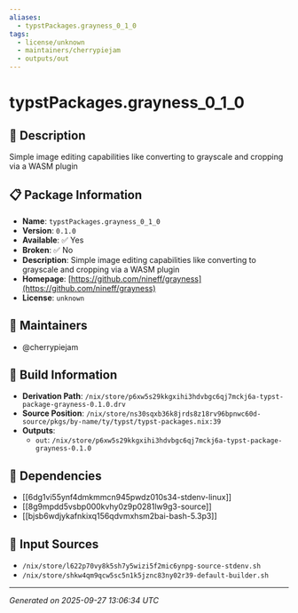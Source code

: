 ```yaml
---
aliases:
  - typstPackages.grayness_0_1_0
tags:
  - license/unknown
  - maintainers/cherrypiejam
  - outputs/out
---
```


# typstPackages.grayness_0_1_0

## 📝 Description

Simple image editing capabilities like converting to grayscale and cropping via a WASM plugin

## 📋 Package Information

- **Name**: `typstPackages.grayness_0_1_0`
- **Version**: `0.1.0`
- **Available**: ✅ Yes
- **Broken**: ✅ No
- **Description**: Simple image editing capabilities like converting to grayscale and cropping via a WASM plugin
- **Homepage**: [https://github.com/nineff/grayness](https://github.com/nineff/grayness)
- **License**: `unknown`
## 👥 Maintainers

- @cherrypiejam


## 🔧 Build Information

- **Derivation Path**: `/nix/store/p6xw5s29kkgxihi3hdvbgc6qj7mckj6a-typst-package-grayness-0.1.0.drv`
- **Source Position**: `/nix/store/ns30sqxb36k8jrds8z18rv96bpnwc60d-source/pkgs/by-name/ty/typst/typst-packages.nix:39`
- **Outputs**:
  - `out`:  `/nix/store/p6xw5s29kkgxihi3hdvbgc6qj7mckj6a-typst-package-grayness-0.1.0`

## 🔗 Dependencies

- [[6dg1vi55ynf4dmkmmcn945pwdz010s34-stdenv-linux]]
- [[8g9mpdd5vsbp000kvhy0z9p0281lw9g3-source]]
- [[bjsb6wdjykafnkixq156qdvmxhsm2bai-bash-5.3p3]]

## 📁 Input Sources

- `/nix/store/l622p70vy8k5sh7y5wizi5f2mic6ynpg-source-stdenv.sh`
- `/nix/store/shkw4qm9qcw5sc5n1k5jznc83ny02r39-default-builder.sh`

---
*Generated on 2025-09-27 13:06:34 UTC*
